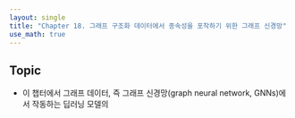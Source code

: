 ```yaml
---
layout: single
title: "Chapter 18. 그래프 구조화 데이터에서 종속성을 포착하기 위한 그래프 신경망"
use_math: true
---
```


## Topic 

* 이 챕터에서 그래프 데이터, 즉 그래프 신경망(graph neural network, GNNs)에서 작동하는 딥러닝 모델의 
